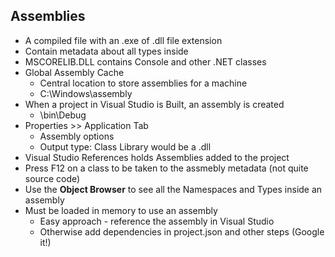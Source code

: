 ## Assemblies
* A compiled file with an .exe of .dll file extension
* Contain metadata about all types inside
* MSCORELIB.DLL contains Console and other .NET classes
* Global Assembly Cache
  * Central location to store assemblies for a machine
  * C:\Windows\assembly
* When a project in Visual Studio is Built, an assembly is created
  * <Project folder>\bin\Debug
* Properties >> Application Tab
  * Assembly options
  * Output type: Class Library would be a .dll
* Visual Studio References holds Assemblies added to the project
* Press F12 on a class to be taken to the assmebly metadata (not quite source code)
* Use the **Object Browser** to see all the Namespaces and Types inside an assembly
* Must be loaded in memory to use an assembly
  * Easy approach - reference the assembly in Visual Studio
  * Otherwise add dependencies in project.json and other steps (Google it!)